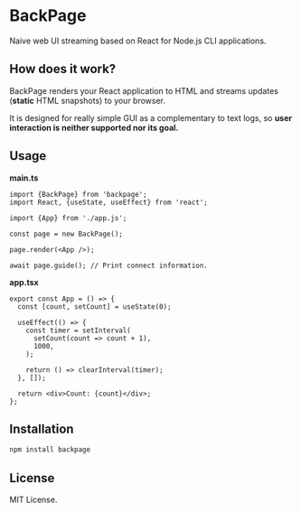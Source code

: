 # BackPage

Naive web UI streaming based on React for Node.js CLI applications.

## How does it work?

BackPage renders your React application to HTML and streams updates (**static** HTML snapshots) to your browser.

It is designed for really simple GUI as a complementary to text logs, so **user interaction is neither supported nor its goal.**

## Usage

**main.ts**

```tsx
import {BackPage} from 'backpage';
import React, {useState, useEffect} from 'react';

import {App} from './app.js';

const page = new BackPage();

page.render(<App />);

await page.guide(); // Print connect information.
```

**app.tsx**

```tsx
export const App = () => {
  const [count, setCount] = useState(0);

  useEffect(() => {
    const timer = setInterval(
      setCount(count => count + 1),
      1000,
    );

    return () => clearInterval(timer);
  }, []);

  return <div>Count: {count}</div>;
};
```

## Installation

```bash
npm install backpage
```

## License

MIT License.
